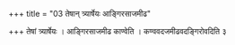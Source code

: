 +++
title = "03 तेषान् त्र्यार्षेयः आङ्गिरसाजमीढ"

+++
तेषां त्र्यार्षेयः । आङ्गिरसाजमीढ काण्वेति । कण्ववदजमीढवदङ्गिरोवदिति ३